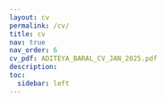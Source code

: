 ```yaml
---
layout: cv
permalink: /cv/
title: cv
nav: true
nav_order: 6
cv_pdf: ADITEYA_BARAL_CV_JAN_2025.pdf
description:
toc:
  sidebar: left
---
```

